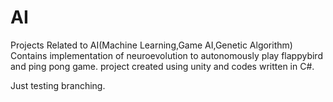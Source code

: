 # AI
Projects Related to AI(Machine Learning,Game AI,Genetic Algorithm)
Contains implementation of neuroevolution to autonomously play flappybird and ping pong game.
project created using unity and codes written in C#.

Just testing branching.
